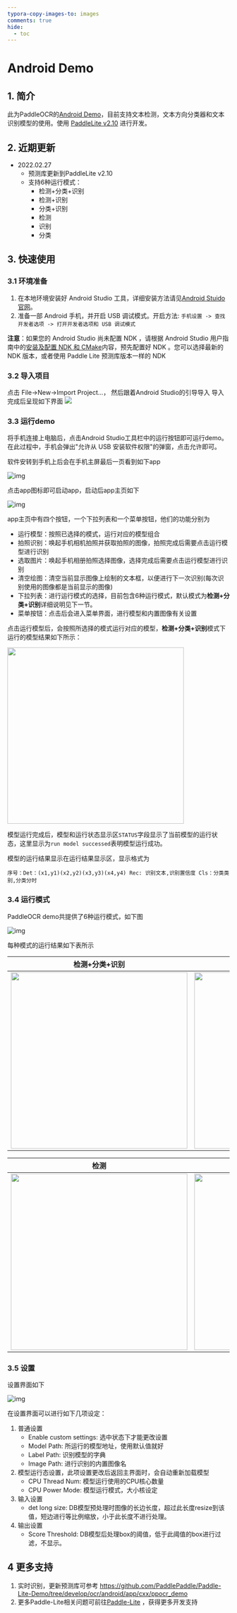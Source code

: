 ```yaml
---
typora-copy-images-to: images
comments: true
hide:
  - toc
---
```


# Android Demo

## 1. 简介

此为PaddleOCR的[Android Demo](https://github.com/PaddlePaddle/PaddleOCR/tree/main/deploy/android_demo)，目前支持文本检测，文本方向分类器和文本识别模型的使用。使用 [PaddleLite v2.10](https://github.com/PaddlePaddle/Paddle-Lite/tree/release/v2.10) 进行开发。

## 2. 近期更新

- 2022.02.27
    - 预测库更新到PaddleLite v2.10
    - 支持6种运行模式：
        - 检测+分类+识别
        - 检测+识别
        - 分类+识别
        - 检测
        - 识别
        - 分类

## 3. 快速使用

### 3.1 环境准备

1. 在本地环境安装好 Android Studio 工具，详细安装方法请见[Android Stuido 官网](https://developer.android.com/studio)。
2. 准备一部 Android 手机，并开启 USB 调试模式。开启方法: `手机设置 -> 查找开发者选项 -> 打开开发者选项和 USB 调试模式`

**注意**：如果您的 Android Studio 尚未配置 NDK ，请根据 Android Studio 用户指南中的[安装及配置 NDK 和 CMake](https://developer.android.com/studio/projects/install-ndk)内容，预先配置好 NDK 。您可以选择最新的 NDK 版本，或者使用 Paddle Lite 预测库版本一样的 NDK

### 3.2 导入项目

点击 File->New->Import Project...， 然后跟着Android Studio的引导导入
导入完成后呈现如下界面
![](./images/import_demo.jpg)

### 3.3 运行demo

将手机连接上电脑后，点击Android Studio工具栏中的运行按钮即可运行demo。在此过程中，手机会弹出"允许从 USB 安装软件权限"的弹窗，点击允许即可。

软件安转到手机上后会在手机主屏最后一页看到如下app

![img](./images/68747470733a.jpeg)

点击app图标即可启动app，启动后app主页如下

![img](./images/68747470733a.png)

app主页中有四个按钮，一个下拉列表和一个菜单按钮，他们的功能分别为

- 运行模型：按照已选择的模式，运行对应的模型组合
- 拍照识别：唤起手机相机拍照并获取拍照的图像，拍照完成后需要点击运行模型进行识别
- 选取图片：唤起手机相册拍照选择图像，选择完成后需要点击运行模型进行识别
- 清空绘图：清空当前显示图像上绘制的文本框，以便进行下一次识别(每次识别使用的图像都是当前显示的图像)
- 下拉列表：进行运行模式的选择，目前包含6种运行模式，默认模式为**检测+分类+识别**详细说明见下一节。
- 菜单按钮：点击后会进入菜单界面，进行模型和内置图像有关设置

点击运行模型后，会按照所选择的模式运行对应的模型，**检测+分类+识别**模式下运行的模型结果如下所示：

<img src="./images/run_det_cls_rec.jpg" width="400">

模型运行完成后，模型和运行状态显示区`STATUS`字段显示了当前模型的运行状态，这里显示为`run model successed`表明模型运行成功。

模型的运行结果显示在运行结果显示区，显示格式为

```text
序号：Det：(x1,y1)(x2,y2)(x3,y3)(x4,y4) Rec: 识别文本,识别置信度 Cls：分类类别,分类分时
```

### 3.4 运行模式

PaddleOCR demo共提供了6种运行模式，如下图

![img](./images/68747470733adfd.jpeg)

每种模式的运行结果如下表所示

| 检测+分类+识别                                               | 检测+识别                                        | 分类+识别                                        |
| ------------------------------------------------------------ | ------------------------------------------------ | ------------------------------------------------ |
| <img src="./images/run_det_cls_rec-20240806100407184.jpg" width="400"> | <img src="./images/run_det_rec.jpg" width="400"> | <img src="./images/run_cls_rec.jpg" width="400"> |

| 检测                                         | 识别                                         | 分类                                         |
| -------------------------------------------- | -------------------------------------------- | -------------------------------------------- |
| <img src="./images/run_det.jpg" width="400"> | <img src="./images/run_rec.jpg" width="400"> | <img src="./images/run_cls.jpg" width="400"> |

### 3.5 设置

设置界面如下

![img](./images/68747470733a2f2f7061.jpeg)

在设置界面可以进行如下几项设定：

1. 普通设置
   - Enable custom settings: 选中状态下才能更改设置
   - Model Path: 所运行的模型地址，使用默认值就好
   - Label Path: 识别模型的字典
   - Image Path: 进行识别的内置图像名
2. 模型运行态设置，此项设置更改后返回主界面时，会自动重新加载模型
   - CPU Thread Num: 模型运行使用的CPU核心数量
   - CPU Power Mode: 模型运行模式，大小核设定
3. 输入设置
   - det long size: DB模型预处理时图像的长边长度，超过此长度resize到该值，短边进行等比例缩放，小于此长度不进行处理。
4. 输出设置
   - Score Threshold: DB模型后处理box的阈值，低于此阈值的box进行过滤，不显示。

## 4 更多支持

1. 实时识别，更新预测库可参考 <https://github.com/PaddlePaddle/Paddle-Lite-Demo/tree/develop/ocr/android/app/cxx/ppocr_demo>
2. 更多Paddle-Lite相关问题可前往[Paddle-Lite](https://github.com/PaddlePaddle/Paddle-Lite) ，获得更多开发支持
